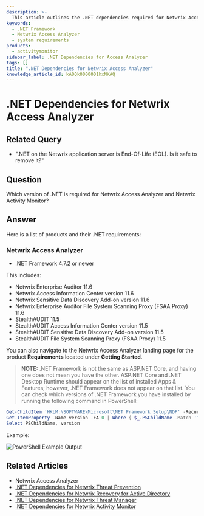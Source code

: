 ```yaml
---
description: >-
  This article outlines the .NET dependencies required for Netwrix Access Analyzer and related products.
keywords:
  - .NET Framework
  - Netwrix Access Analyzer
  - system requirements
products:
  - activitymonitor
sidebar_label: .NET Dependencies for Access Analyzer
tags: []
title: ".NET Dependencies for Netwrix Access Analyzer"
knowledge_article_id: kA0Qk0000001hxNKAQ
---
```


# .NET Dependencies for Netwrix Access Analyzer

## Related Query

- ".NET on the Netwrix application server is End-Of-Life (EOL). Is it safe to remove it?"

## Question

Which version of .NET is required for Netwrix Access Analyzer and Netwrix Activity Monitor?

## Answer

Here is a list of products and their .NET requirements:

### Netwrix Access Analyzer

- .NET Framework 4.7.2 or newer

This includes:

- Netwrix Enterprise Auditor 11.6
- Netwrix Access Information Center version 11.6
- Netwrix Sensitive Data Discovery Add-on version 11.6
- Netwrix Enterprise Auditor File System Scanning Proxy (FSAA Proxy) 11.6
- StealthAUDIT 11.5
- StealthAUDIT Access Information Center version 11.5
- StealthAUDIT Sensitive Data Discovery Add-on version 11.5
- StealthAUDIT File System Scanning Proxy (FSAA Proxy) 11.5

You can also navigate to the Netwrix Access Analyzer landing page for the product **Requirements** located under **Getting Started**.

> **NOTE:** .NET Framework is not the same as ASP.NET Core, and having one does not mean you have the other. ASP.NET Core and .NET Desktop Runtime should appear on the list of installed Apps & Features; however, .NET Framework does not appear on that list. You can check which versions of .NET Framework you have installed by running the following command in PowerShell:

```powershell
Get-ChildItem 'HKLM:\SOFTWARE\Microsoft\NET Framework Setup\NDP' -Recurse | 
Get-ItemProperty -Name version -EA 0 | Where { $_.PSChildName -Match '^(?!S)\p{L}'} | 
Select PSChildName, version
```

Example:

![PowerShell Example Output](https://nwxcorp.file.force.com/servlet/rtaImage?eid=ka0Qk000000DG8b&feoid=00N0g000004CA0p&refid=0EMQk00000BprDf)

## Related Articles

- Netwrix Access Analyzer
- [.NET Dependencies for Netwrix Threat Prevention](/docs/kb/activitymonitor/net_dependencies_for_netwrix_threat_prevention.md)
- [.NET Dependencies for Netwrix Recovery for Active Directory](/docs/kb/activitymonitor/net_dependencies_for_netwrix_recovery_for_active_directory.md)
- [.NET Dependencies for Netwrix Threat Manager](/docs/kb/activitymonitor/net_dependencies_for_netwrix_threat_manager.md)
- [.NET Dependencies for Netwrix Activity Monitor](/docs/kb/activitymonitor/net_dependencies_for_netwrix_activity_monitor.md)